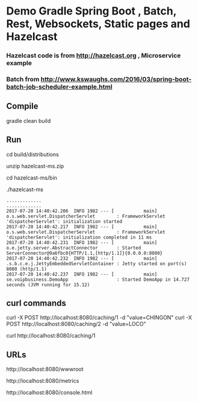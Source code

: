 # Demo Gradle Spring Boot , Batch, Rest, Websockets, Static pages and Hazelcast


### Hazelcast code is from http://hazelcast.org , Microservice example
### Batch from http://www.kswaughs.com/2016/03/spring-boot-batch-job-scheduler-example.html

## Compile
gradle clean build

## Run

cd build/distributions

unzip hazelcast-ms.zip

cd hazelcast-ms/bin

./hazelcast-ms

```
.............
.............
2017-07-20 14:40:42.206  INFO 1982 --- [           main] o.s.web.servlet.DispatcherServlet        : FrameworkServlet 'dispatcherServlet': initialization started
2017-07-20 14:40:42.217  INFO 1982 --- [           main] o.s.web.servlet.DispatcherServlet        : FrameworkServlet 'dispatcherServlet': initialization completed in 11 ms
2017-07-20 14:40:42.231  INFO 1982 --- [           main] o.e.jetty.server.AbstractConnector       : Started ServerConnector@9a6fbc0{HTTP/1.1,[http/1.1]}{0.0.0.0:8080}
2017-07-20 14:40:42.232  INFO 1982 --- [           main] .s.b.c.e.j.JettyEmbeddedServletContainer : Jetty started on port(s) 8080 (http/1.1)
2017-07-20 14:40:42.237  INFO 1982 --- [           main] se.voipbusiness.DemoApp                  : Started DemoApp in 14.727 seconds (JVM running for 15.12)
```

## curl commands

curl -X POST http://localhost:8080/caching/1 -d "value=CHINGON"
curl -X POST http://localhost:8080/caching/2 -d "value=LOCO"

curl http://localhost:8080/caching/1

## URLs

http://localhost:8080/wwwroot

http://localhost:8080/metrics

http://localhost:8080/console.html